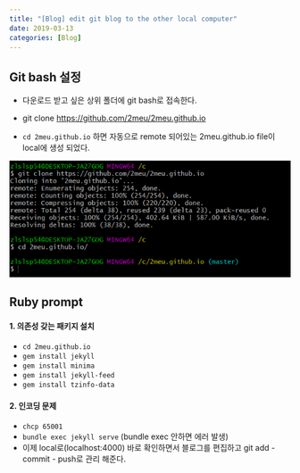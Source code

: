 ```yaml
---
title: "[Blog] edit git blog to the other local computer"
date: 2019-03-13
categories: [Blog]
---
```


## Git bash 설정

- 다운로드 받고 싶은 상위 폴더에 git bash로 접속한다.

- git clone https://github.com/2meu/2meu.github.io

- `cd 2meu.github.io` 하면 자동으로 remote 되어있는 2meu.github.io file이 local에
생성 되었다.

![ruby](/assets/img/other-computer1.PNG)

## Ruby prompt

#### 1. 의존성 갖는 패키지 설치
- `cd 2meu.github.io`
- `gem install jekyll`
- `gem install minima`
- `gem install jekyll-feed`
- `gem install tzinfo-data`

#### 2. 인코딩 문제
- `chcp 65001`
- `bundle exec jekyll serve` (bundle exec 안하면 에러 발생)
- 이제 local로(localhost:4000) 바로 확인하면서 블로그를 편집하고 git add - commit - push로 관리 해준다.
